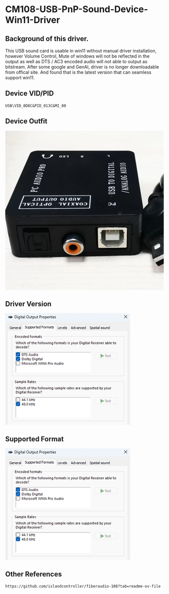 # CM108-USB-PnP-Sound-Device-Win11-Driver

## Background of this driver.
This USB sound card is usable in win11 without manual driver installation, however Volume Control, Mute of windows will not be reflected in the output as well as DTS / AC3 encoded audio will not able to output as bitstream.
After some google and GenAI, driver is no longer downloadable from offical site. And found that is the latest version that can seamless support win11.

## Device VID/PID
```
USB\VID_0D8C&PID_013C&MI_00
```

## Device Outfit
![Device Outfit](565071382_10161883719153061_6813337905278784193_n.jpg)

## Driver Version
![Driver Version](132952.png)

## Supported Format
![Supported Format](132952.png)

## Other References
```
https://github.com/islandcontroller/fiberaudio-108?tab=readme-ov-file
```
